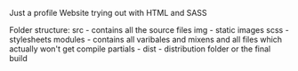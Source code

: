 Just a profile Website trying out with HTML and SASS

Folder structure:
src - contains all the source files
  img - static images
  scss - stylesheets
    modules - contains all varibales and mixens and all files which actually won't get compile
    partials - 
dist - distribution folder or the final build